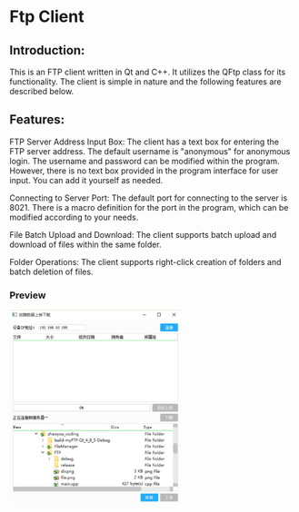 # Ftp Client
## Introduction:

This is an FTP client written in Qt and C++. It utilizes the QFtp class for its functionality. The client is simple in nature and the following features are described below.

## Features:

FTP Server Address Input Box: The client has a text box for entering the FTP server address. The default username is "anonymous" for anonymous login. The username and password can be modified within the program. However, there is no text box provided in the program interface for user input. You can add it yourself as needed.

Connecting to Server Port: The default port for connecting to the server is 8021. There is a macro definition for the port in the program, which can be modified according to your needs.

File Batch Upload and Download: The client supports batch upload and download of files within the same folder.

Folder Operations: The client supports right-click creation of folders and batch deletion of files.

### Preview
<img src="./ftp-preview.png" width="60%" height="auto" style="display: block;">
